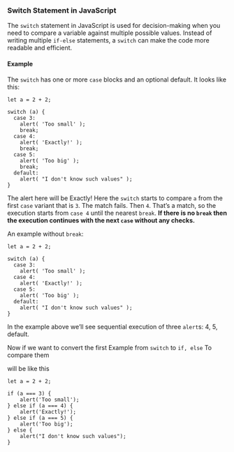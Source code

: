 ### **Switch Statement in JavaScript**

The `switch` statement in JavaScript is used for decision-making when you need to compare a variable against multiple possible values. Instead of writing multiple `if-else` statements, a `switch` can make the code more readable and efficient.

#### Example
The `switch` has one or more `case` blocks and an optional default.
It looks like this:
```
let a = 2 + 2;

switch (a) {
  case 3:
    alert( 'Too small' );
    break;
  case 4:
    alert( 'Exactly!' );
    break;
  case 5:
    alert( 'Too big' );
    break;
  default:
    alert( "I don't know such values" );
}
```

The alert here will be Exactly!
Here the `switch` starts to compare `a` from the first `case` variant that is `3`. The match fails.
Then `4`. That’s a match, so the execution starts from `case 4` until the nearest `break`.
**If there is no `break` then the execution continues with the next `case` without any checks.**

An example without `break`:
```
let a = 2 + 2;

switch (a) {
  case 3:
    alert( 'Too small' );
  case 4:
    alert( 'Exactly!' );
  case 5:
    alert( 'Too big' );
  default:
    alert( "I don't know such values" );
}
```
In the example above we’ll see sequential execution of three `alert`s: 4, 5, default.


Now if we want to convert the first Example from `switch` to `if, else` To compare them

will be like this
```
let a = 2 + 2;

if (a === 3) {
    alert('Too small');
} else if (a === 4) {
    alert('Exactly!');
} else if (a === 5) {
    alert('Too big');
} else {
    alert("I don't know such values");
}

```
